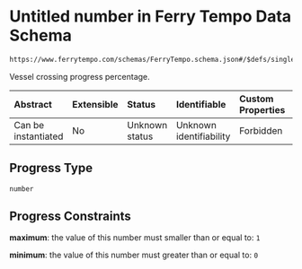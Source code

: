 # Untitled number in Ferry Tempo Data Schema

```txt
https://www.ferrytempo.com/schemas/FerryTempo.schema.json#/$defs/singleBoatData/properties/Progress
```

Vessel crossing progress percentage.

| Abstract            | Extensible | Status         | Identifiable            | Custom Properties | Additional Properties | Access Restrictions | Defined In                                                                           |
| :------------------ | :--------- | :------------- | :---------------------- | :---------------- | :-------------------- | :------------------ | :----------------------------------------------------------------------------------- |
| Can be instantiated | No         | Unknown status | Unknown identifiability | Forbidden         | Allowed               | none                | [FerryTempo.schema.json\*](../schemas/FerryTempo.schema.json "open original schema") |

## Progress Type

`number`

## Progress Constraints

**maximum**: the value of this number must smaller than or equal to: `1`

**minimum**: the value of this number must greater than or equal to: `0`
